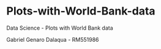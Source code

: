# Plots-with-World-Bank-data
Data Science - Plots with World Bank data

Gabriel Genaro Dalaqua - RM551986

